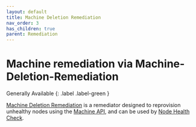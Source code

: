 ```yaml
---
layout: default
title: Machine Deletion Remediation
nav_order: 3
has_children: true
parent: Remediation
---
```


# Machine remediation via Machine-Deletion-Remediation
Generally Available
{: .label .label-green }


[Machine Deletion Remediation](https://github.com/medik8s/machine-deletion-remediation#readme) is a remediator designed to reprovision unhealthy nodes using the [Machine API](https://github.com/openshift/machine-api-operator#readme), and can be used by [Node Health Check](https://github.com/medik8s/node-healthcheck-operator#readme).
